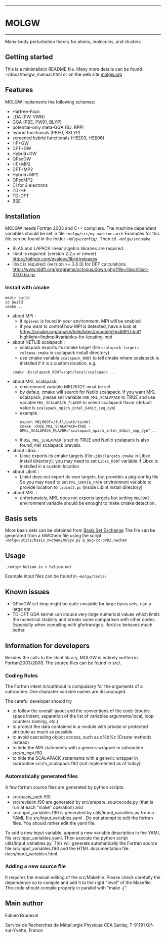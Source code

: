 -----------------------------------------
#                 MOLGW
-----------------------------------------


Many-body perturbation theory for atoms, molecules, and clusters


## Getting started

This is a minimalistic README file.
Many more details can be found ~/docs/molgw_manual.html
or on the web site [molgw.org](http://www.molgw.org/start.html)


## Features

MOLGW implements the following schemes:
- Hartree-Fock
- LDA (PW, VWN)
- GGA (PBE, PW91, BLYP)
- potential-only meta-GGA (BJ, RPP)
- hybrid functionals (PBE0, B3LYP)
- screened hybrid functionals (HSE03, HSE06)
- HF+GW
- DFT+GW
- Hybrid+GW
- QPscGW
- HF+MP2
- DFT+MP2
- Hybrid+MP2
- QPscMP2
- CI for 2 electrons 
- TD-HF
- TD-DFT
- BSE


## Installation

MOLGW needs Fortran 2003 and C++ compilers.
The machine dependent variables should be set in file `~molgw/src/my_machine.arch`
Examples for this file can be found in the folder `~molgw/config/`.
Then
`cd ~molgw/src`
`make`

- BLAS and LAPACK linear algebra libraries are required.
- libint is required: (version 2.2.x or newer)
https://github.com/evaleev/libint/releases
- libxc is required: (version >= 3.0.0) for DFT calculations
http://www.tddft.org/programs/octopus/down.php?file=libxc/libxc-3.0.0.tar.gz

### Install with cmake

```shell
mkdir build
cd build
cmake ..
```

- about MPI :
  * if `mpiexec` is found in your environment, MPI will be enabled
  * if you want to control how MPI is detected, have a look at https://cmake.org/cmake/help/latest/module/FindMPI.html?highlight=findmpi#variables-for-locating-mpi
- about NETLIB scalapack :
  * scalapack exports its cmake target (file `scalapack-targets-release.cmake` is scalapack install directory)
  * use cmake variable `scalapack_ROOT` to tell cmake where scalapack is installed if it is a custom location, e.g.
  ```shell
  cmake -Dscalapack_ROOT=/opt/local/scalapack ..
  ```
- about MKL scalapack:
  * environment variable MKLROOT must be set
  * by defaut, cmake will search for Netlib scalapack. If you want MKL scalapack, please set variable `USE_MKL_SCALAPACK` to TRUE and use variable
    `MKL_SCALAPACK_FLAVOR` to select scalapack flavor (default value is `scalapack_mpich_intel_64bit_seq_dyn`)
  * example  :
    ```shell
    export MKLROOT=/full/path/to/mkl
    cmake -DUSE_MKL_SCALAPACK=TRUE -DMKL_SCALAPACK_FLAVOR="scalapack_mpich_intel_64bit_omp_dyn" .. 
    ```
  * if `USE_MKL_SCALAPACK` is set to TRUE and Netlib scalapack is also found, mkl scalapack prevails.
- about Libxc :
  * Libxc exports its cmake targets (file `LibxcTargets.cmake` in Libxc install directory); you may need to set `Libxc_ROOT` variable if Libxc is installed in a custom location
- about Libint :
  * Libint does not export its own targets, but provides a pkg-config file. So you may need to set `PKG_CONFIG_PATH` environment variable to provide location to `libint2.pc` (inside Libint install directory)
- about MKL :
  * unfortunately, MKL does not exports targets but setting `MKLROOT` environment variable should be enought to make cmake detection.

## Basis sets
More basis sets can be obtained from [Basis Set Exchange](https://bse.pnl.gov/bse/portal)
The file can be generated from a NWChem file using the script
`~molgw/utils/basis_nwchem2molgw.py B_aug-cc-pVDZ.nwchem`


## Usage

`./molgw helium.in > helium.out`

Example input files can be found in `~molgw/tests/`


## Known issues
- QPscGW scf loop might be quite unstable for large basis sets, use a large eta
- TD-DFT GGA kernel can induce very large numerical values which limits the numerical stability and breaks some comparison with other codes.
Especially when compiling with gfortran/gcc. ifort/icc behaves much better.


## Information for developers

Besides the calls to the libint library, MOLGW is entirely written in Fortran2003/2008.
The source files can be found in src/.

### Coding Rules
The Fortran intent in/out/inout is compulsory for the arguments of a subroutine.
One character variable names are discouraged.

The careful developer should try
- to follow the overall layout and the conventions of the code (double space indent, separation of the list of variables arguments/local, loop counters naming, etc.)
- to protect the data contained in a module with private or protected attribute as much as possible.
- to avoid cascading object access, such as a%b%c (Create methods instead)
- to hide the MPI statements with a generic wrapper in subroutine src/m_mpi.f90.
- to hide the SCALAPACK statements with a generic wrapper in subroutine src/m_scalapack.f90 (not implemented as of today).

### Automatically generated files
A few fortran source files are generated by python scripts:
- src/basis_path.f90
- src/revision.f90 
are generated by src/prepare_sourcecode.py (that is run at each "make" operation)
and
- src/input_variables.f90
is generated by utils/input_variables.py from a YAML file src/input_variables.yaml .
Do not attempt to edit the fortran files. You should rather edit the yaml file.

To add a new input variable, append a new variable description in the YAML file src/input_variables.yaml.
Then execute the python script utils/input_variables.py.
This will generate automatically the Fortran source file src/input_variables.f90
and the HTML documentation file docs/input_variables.html.

### Adding a new source file
It requires the manual editing of the src/Makefile.
Please check carefully the dependence so to compile and add it to the right "level" of the Makefile.
The code should compile properly in parallel with "make -j".


## Main author

Fabien Bruneval

Service de Recherches de Métallurgie Physique
CEA Saclay, F-91191 Gif-sur-Yvette, France

